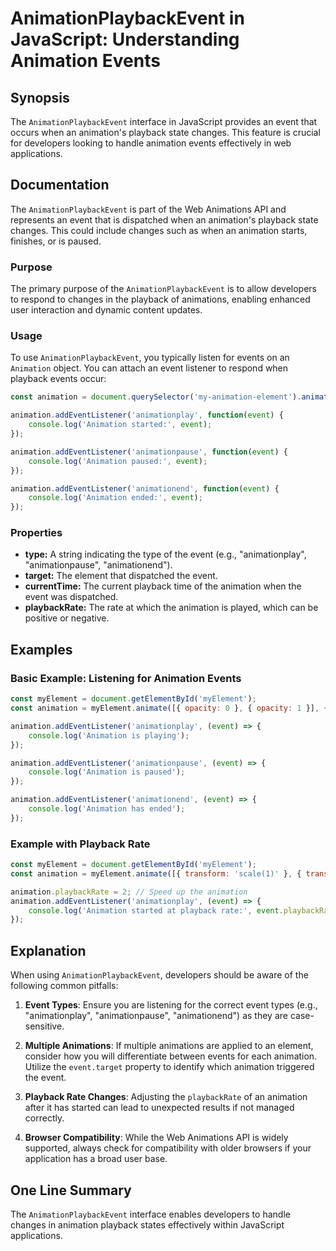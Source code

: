 <!--
Meta Description: # AnimationPlaybackEvent in JavaScript: Understanding Animation Events ## Synopsis The `AnimationPlaybackEvent` interface in JavaScript provides an ev...
Meta Keywords: animation, event, playback, animationplaybackevent, addeventlistener
-->

# AnimationPlaybackEvent in JavaScript: Understanding Animation Events

## Synopsis
The `AnimationPlaybackEvent` interface in JavaScript provides an event that occurs when an animation's playback state changes. This feature is crucial for developers looking to handle animation events effectively in web applications.

## Documentation
The `AnimationPlaybackEvent` is part of the Web Animations API and represents an event that is dispatched when an animation's playback state changes. This could include changes such as when an animation starts, finishes, or is paused.

### Purpose
The primary purpose of the `AnimationPlaybackEvent` is to allow developers to respond to changes in the playback of animations, enabling enhanced user interaction and dynamic content updates.

### Usage
To use `AnimationPlaybackEvent`, you typically listen for events on an `Animation` object. You can attach an event listener to respond when playback events occur:

```javascript
const animation = document.querySelector('my-animation-element').animate(keyframes, options);

animation.addEventListener('animationplay', function(event) {
    console.log('Animation started:', event);
});

animation.addEventListener('animationpause', function(event) {
    console.log('Animation paused:', event);
});

animation.addEventListener('animationend', function(event) {
    console.log('Animation ended:', event);
});
```

### Properties
- **type:** A string indicating the type of the event (e.g., "animationplay", "animationpause", "animationend").
- **target:** The element that dispatched the event.
- **currentTime:** The current playback time of the animation when the event was dispatched.
- **playbackRate:** The rate at which the animation is played, which can be positive or negative.

## Examples
### Basic Example: Listening for Animation Events
```javascript
const myElement = document.getElementById('myElement');
const animation = myElement.animate([{ opacity: 0 }, { opacity: 1 }], { duration: 1000 });

animation.addEventListener('animationplay', (event) => {
    console.log('Animation is playing');
});

animation.addEventListener('animationpause', (event) => {
    console.log('Animation is paused');
});

animation.addEventListener('animationend', (event) => {
    console.log('Animation has ended');
});
```

### Example with Playback Rate
```javascript
const myElement = document.getElementById('myElement');
const animation = myElement.animate([{ transform: 'scale(1)' }, { transform: 'scale(1.5)' }], { duration: 2000 });

animation.playbackRate = 2; // Speed up the animation
animation.addEventListener('animationplay', (event) => {
    console.log('Animation started at playback rate:', event.playbackRate);
});
```

## Explanation
When using `AnimationPlaybackEvent`, developers should be aware of the following common pitfalls:

1. **Event Types**: Ensure you are listening for the correct event types (e.g., "animationplay", "animationpause", "animationend") as they are case-sensitive.
   
2. **Multiple Animations**: If multiple animations are applied to an element, consider how you will differentiate between events for each animation. Utilize the `event.target` property to identify which animation triggered the event.

3. **Playback Rate Changes**: Adjusting the `playbackRate` of an animation after it has started can lead to unexpected results if not managed correctly.

4. **Browser Compatibility**: While the Web Animations API is widely supported, always check for compatibility with older browsers if your application has a broad user base.

## One Line Summary
The `AnimationPlaybackEvent` interface enables developers to handle changes in animation playback states effectively within JavaScript applications.